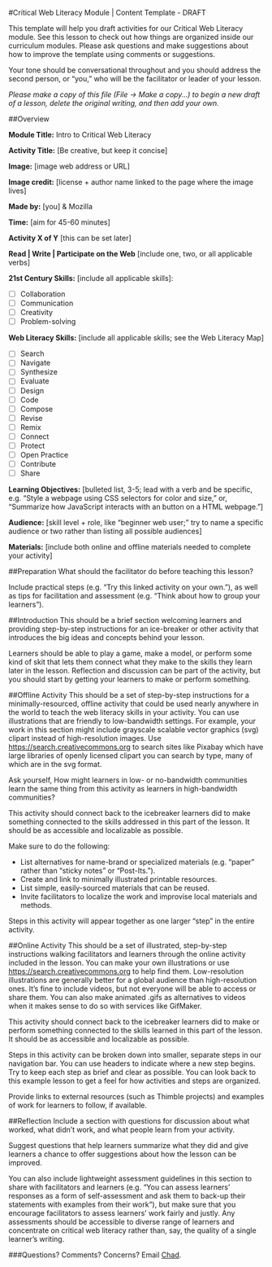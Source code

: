 #Critical Web Literacy Module | Content Template - DRAFT

This template will help you draft activities for our Critical Web Literacy module. See this lesson to check out how things are organized inside our curriculum modules. Please ask questions and make suggestions about how to improve the template using comments or suggestions.

Your tone should be conversational throughout and you should address the second person, or “you,” who will be the facilitator or leader of your lesson.

*Please make a copy of this file (File → Make a copy…) to begin a new draft of a lesson, delete the original writing, and then add your own.*

##Overview

**Module Title:** Intro to Critical Web Literacy

**Activity Title:** [Be creative, but keep it concise]

**Image:** [image web address or URL]

**Image credit:** [license + author name linked to the page where the image lives]

**Made by:** [you] & Mozilla

**Time:** [aim for 45-60 minutes]

**Activity X of Y** [this can be set later]

**Read | Write | Participate on the Web** [include one, two, or all applicable verbs]

**21st Century Skills:** [include all applicable skills]:
-[ ] Collaboration
-[ ] Communication
-[ ] Creativity
-[ ] Problem-solving

**Web Literacy Skills:** [include all applicable skills; see the Web Literacy Map]
-[ ] Search
-[ ] Navigate
-[ ] Synthesize
-[ ] Evaluate
-[ ] Design
-[ ] Code
-[ ] Compose
-[ ] Revise
-[ ] Remix
-[ ] Connect
-[ ] Protect
-[ ] Open Practice
-[ ] Contribute
-[ ] Share

**Learning Objectives:** [bulleted list, 3-5; lead with a verb and be specific, e.g. “Style a webpage using CSS selectors for color and size,” or, “Summarize how JavaScript interacts with an button on a HTML webpage.”]
 
**Audience:** [skill level + role, like “beginner web user;” try to name a specific audience or two rather than listing all possible audiences]
 
**Materials:** [include both online and offline materials needed to complete your activity]
 
##Preparation
What should the facilitator do before teaching this lesson?

Include practical steps (e.g. “Try this linked activity on your own.”), as well as tips for facilitation and assessment (e.g. “Think about how to group your learners”).


##Introduction
This should be a brief section welcoming learners and providing step-by-step instructions for an ice-breaker or other activity that introduces the big ideas and concepts behind your lesson.

Learners should be able to play a game, make a model, or perform some kind of skit that lets them connect what they make to the skills they learn later in the lesson. Reflection and discussion can be part of the activity, but you should start by getting your learners to make or perform something.


##Offline Activity
This should be a set of step-by-step instructions for a minimally-resourced, offline activity that could be used nearly anywhere in the world to teach the web literacy skills in your activity.  You can use illustrations that are friendly to low-bandwidth settings. For example, your work in this section might include grayscale scalable vector graphics (svg) clipart instead of high-resolution images. Use https://search.creativecommons.org to search sites like Pixabay which have large libraries of openly licensed clipart you can search by type, many of which are in the svg format.

Ask yourself, How might learners in low- or no-bandwidth communities learn the same thing from this activity as learners in high-bandwidth communities?

This activity should connect back to the icebreaker learners did to make something connected to the skills addressed in this part of the lesson. It should be as accessible and localizable as possible.

Make sure to do the following:

- List alternatives for name-brand or specialized materials (e.g. “paper” rather than “sticky notes” or “Post-Its.”).
- Create and link to minimally illustrated printable resources.
- List simple, easily-sourced materials that can be reused.
- Invite facilitators to localize the work and improvise local materials and methods.

Steps in this activity will appear together as one larger “step” in the entire activity.

##Online Activity
This should be a set of illustrated, step-by-step instructions walking facilitators and learners through the online activity included in the lesson. You can make your own illustrations or use https://search.creativecommons.org to help find them. Low-resolution illustrations are generally better for a global audience than high-resolution ones. It’s fine to include videos, but not everyone will be able to access or share them. You can also make animated .gifs as alternatives to videos when it makes sense to do so with services like GifMaker.

This activity should connect back to the icebreaker learners did to make or perform something connected to the skills learned in this part of the lesson. It should be as accessible and localizable as possible.

Steps in this activity can be broken down into smaller, separate steps in our navigation bar. You can use headers to indicate where a new step begins. Try to keep each step as brief and clear as possible. You can look back to this example lesson to get a feel for how activities and steps are organized.

Provide links to external resources (such as Thimble projects) and examples of work for learners to follow, if available.

##Reflection
Include a section with questions for discussion about what worked, what didn’t work, and what people learn from your activity.

Suggest questions that help learners summarize what they did and give learners a chance to offer suggestions about how the lesson can be improved.

You can also include lightweight assessment guidelines in this section to share with facilitators and learners (e.g. “You can assess learners’ responses as a form of self-assessment and ask them to back-up their statements with examples from their work”), but make sure that you encourage facilitators to assess learners’ work fairly and justly. Any assessments should be accessible to diverse range of learners and concentrate on critical web literacy rather than, say, the quality of a single learner’s writing.

###Questions? Comments? Concerns? Email [Chad](mailto:chad@mozillafoundation.org).